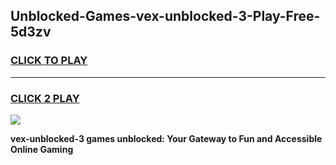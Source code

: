 
## Unblocked-Games-vex-unblocked-3-Play-Free-5d3zv
<h3>
<a href="https://premium76.site?title=vex-unblocked-3&ref=18A1">CLICK TO PLAY</a></h3>
<hr>

<h3>
<a href="https://premium76.site?title=vex-unblocked-3&ref=18A1">CLICK 2 PLAY</a>
  
</h3>

<a href="https://premium76.site?title=vex-unblocked-3&ref=18A1"><img src="https://clearcache.store/games.png"></a>


**vex-unblocked-3 games unblocked: Your Gateway to Fun and Accessible Online Gaming**
